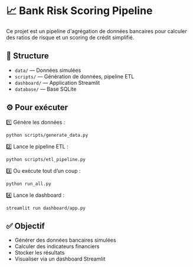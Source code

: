 # 📈 Bank Risk Scoring Pipeline

Ce projet est un pipeline d'agrégation de données bancaires pour calculer des ratios de risque et un scoring de crédit simplifié.

## 📂 Structure

- `data/` — Données simulées
- `scripts/` — Génération de données, pipeline ETL
- `dashboard/` — Application Streamlit
- `database/` — Base SQLite

## ⚙️ Pour exécuter

1️⃣ Génère les données :
```
python scripts/generate_data.py
```

2️⃣ Lance le pipeline ETL :
```
python scripts/etl_pipeline.py
```

3️⃣ Ou exécute tout d’un coup :
```
python run_all.py
```

4️⃣ Lance le dashboard :
```
streamlit run dashboard/app.py
```

## ✅ Objectif

- Générer des données bancaires simulées
- Calculer des indicateurs financiers
- Stocker les résultats
- Visualiser via un dashboard Streamlit
